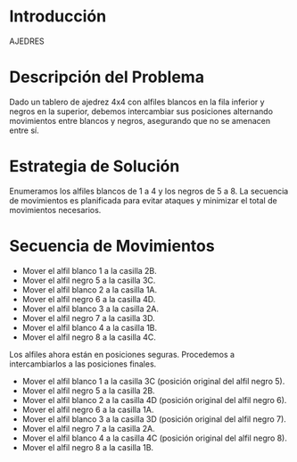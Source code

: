 # Introducción
AJEDRES
# Descripción del Problema
Dado un tablero de ajedrez 4x4 con alfiles blancos en la fila inferior y negros en la superior, debemos intercambiar sus posiciones alternando movimientos entre blancos y negros, asegurando que no se amenacen entre sí.

# Estrategia de Solución
Enumeramos los alfiles blancos de 1 a 4 y los negros de 5 a 8. La secuencia de movimientos es planificada para evitar ataques y minimizar el total de movimientos necesarios.

# Secuencia de Movimientos

- Mover el alfil blanco 1 a la casilla 2B.
- Mover el alfil negro 5 a la casilla 3C.
- Mover el alfil blanco 2 a la casilla 1A.
- Mover el alfil negro 6 a la casilla 4D.
- Mover el alfil blanco 3 a la casilla 2A.
- Mover el alfil negro 7 a la casilla 3D.
- Mover el alfil blanco 4 a la casilla 1B.
- Mover el alfil negro 8 a la casilla 4C.

Los alfiles ahora están en posiciones seguras. Procedemos a intercambiarlos a las posiciones finales.

- Mover el alfil blanco 1 a la casilla 3C (posición original del alfil negro 5).
- Mover el alfil negro 5 a la casilla 2B.
- Mover el alfil blanco 2 a la casilla 4D (posición original del alfil negro 6).
- Mover el alfil negro 6 a la casilla 1A.
- Mover el alfil blanco 3 a la casilla 3D (posición original del alfil negro 7).
- Mover el alfil negro 7 a la casilla 2A.
- Mover el alfil blanco 4 a la casilla 4C (posición original del alfil negro 8).
- Mover el alfil negro 8 a la casilla 1B.



